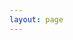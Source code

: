 ```yaml
---
layout: page
---
```


<script setup>
import {
  VPTeamPage,
  VPTeamPageTitle,
  VPTeamMembers
} from 'vitepress/theme'

const members = [
  {
    avatar: './image/hj.jpg',
    name: '黄菊',
    title: '博士后',
    links: [
      { icon: 'github', link: 'https://scholar.google.com/citations?hl=en&user=O4S9gP0AAAAJ' },
      { icon: 'twitter', link: '' }
    ]
  },
  {
    avatar: './image/dxy.jpg',
    name: '董欣月',
    title: '博士后',
    links: [
      { icon: 'github', link: 'https://www.researchgate.net/profile/Xinyue-Dong-5' },
      { icon: 'twitter', link: '' }
    ]
  },
  {
    avatar: './image/yjt.jpg',
    name: '杨珺婷',
    title: '博士生',
    links: [
      { icon: 'github', link: 'https://github.com/scilover' },
      { icon: 'twitter', link: '' }
    ]
  },
  {
    avatar: './image/cxx.jpg',
    name: '陈潇潇',
    title: '博士生',
    links: [
      { icon: 'github', link: 'https://www.researchgate.net/profile/Xiaoxiao-Chen-26' },
      { icon: 'twitter', link: '' }
    ]
  },
  {
    avatar: './image/yyb.jpg',
    name: '袁誉博',
    title: '博士生',
    links: [
      { icon: 'github', link: 'https://github.com/YuboYuanAAA' },
      { icon: 'twitter', link: '' }
    ]
  },
  {
    avatar: './image/hjm.jpg',
    name: '胡家鸣',
    title: '博士生',
    links: [
      { icon: 'github', link: 'https://scholar.google.com/citations?hl=en&user=syAjLw8AAAAJ&view_op=list_works&sortby=pubdate#' },
      { icon: 'twitter', link: '' }
    ]
  }
]
</script>

<VPTeamPage>
  <VPTeamPageTitle>
    <template #title>
      Our Team
    </template>
    <template #lead>
      A Collaborative & Diverse Group.
    </template>
  </VPTeamPageTitle>
  <VPTeamMembers
    :members="members"
  />
</VPTeamPage>
